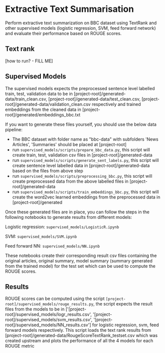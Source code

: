# Extractive Text Summarisation

Perform extractive text summarization on BBC dataset using TextRank and other supervised models (logistic regression, SVM, feed forward network) and evaluate their performance based on ROUGE scores.

Text rank
-----------------
\[how to run? - FILL ME\]

Supervised Models
-----------------

The supervised models expects the preprocessed sentence level labelled train, test, validation data to be in \[project-root\]/generated-data/train_clean.csv, \[project-root\]/generated-data/test_clean.csv, \[project-root\]/generated-data/validation_clean.csv respectively and trained embeddings from the cleaned data in \[project-root\]/generated/embeddings_bbc.txt

If you want to generate these files yourself, you should use the below data pipeline:

- The BBC dataset with folder name as "bbc-data" with subfolders 'News Articles', 'Summaries' should be placed at \[project-root\]
- run `supervised_models/scripts/prepare_bbc_data.py`, this script will create train, test, validation csv files in \[project-root\]/generated-data
- run `supervised_models/scripts/generate_sent_labels.py`, this script will create sentence level labelled data in \[project-root\]/generated-data based on the files from above step
- run `supervised_models/scripts/preprocessing_bbc.py`, this script will create preprocessed data from the above labelled files in \[project-root\]/generated-data
- run `supervised_models/scripts/train_embeddings_bbc.py`, this script will create the word2vec learned embeddings from the preprocessed data in \[project-root\]/generated

Once these generated files are in place, you can follow the steps in the following notebooks to generate results from different models:

Logistic regression: `supervised_models/LogisticR.ipynb`

SVM: `supervised_models/SVM.ipynb`

Feed forward NN: `supervised_models/NN.ipynb`

These notebooks create their corresponding result csv files containing the original articles, original summary, model summary (summary generated from the trained model) for the test set which can be used to compute the ROUGE scores.

Results
-----------------

ROUGE scores can be computed using the script `[project-root]/supervised_models/rouge_results.py`, the script expects the result files from the models to be in \['\[project-root\]/supervised_models/logr_results.csv', '\[project-root\]/supervised_models/svm_results.csv', '\[project-root\]/supervised_models/NN_results.csv'\] for logistic regression, svm, feed forward models respectively. This script loads the text rank results from 
\[project-root\]/generated-data/RougeScoreTextRank_testset.csv which was created upstream and plots
the performance of all the 4 models for each ROUGE metric
